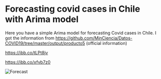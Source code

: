 # Forecasting covid cases in Chile with Arima model

Here you have a simple Arima model for forecasting Covid cases in Chile. 
I got the information from https://github.com/MinCiencia/Datos-COVID19/tree/master/output/producto5 (official information)

https://ibb.co/tLPt8jv

https://ibb.co/xfvb7z0

![Forecast](https://ibb.co/d4wQBvL)
